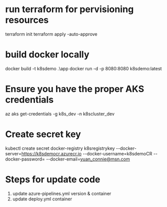 # run terraform for pervisioning resources
terraform init
terraform apply -auto-approve

# build docker locally
docker build -t k8sdemo .\app
docker run -d -p 8080:8080 k8sdemo:latest

# Ensure you have the proper AKS credentials
az aks get-credentials -g k8s_dev -n k8scluster_dev

# Create secret key
kubectl create secret docker-registry k8sregistrykey --docker-server=https://k8sdemocr.azurecr.io --docker-username=k8sdemoCR --docker-password= --docker-email=yuan_connie@msn.com

# Steps for update code
  1. update azure-pipelines.yml version & container
  2. update deploy.yml container